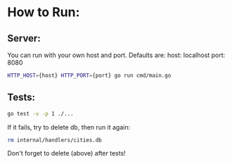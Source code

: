 # How to Run:

## Server:

You can run with your own host and port.
Defaults are:
  host: localhost
  port: 8080

```bash
HTTP_HOST={host} HTTP_PORT={port} go run cmd/main.go
```

## Tests:

```bash
go test -v -p 1 ./...
```
If it fails, try to delete db, then run it again:
```bash
rm internal/handlers/cities.db
```
Don't forget to delete (above) after tests!